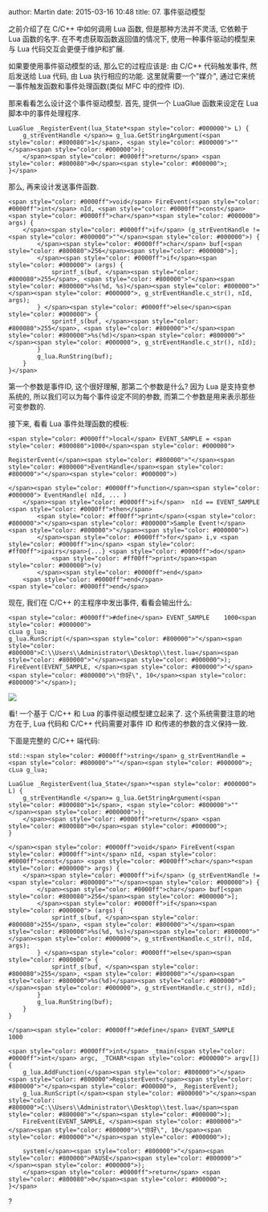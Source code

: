 author: Martin
date: 2015-03-16 10:48
title: 07. 事件驱动模型

之前介绍了在 C/C++ 中如何调用 Lua 函数, 但是那种方法并不灵活, 它依赖于 Lua 函数的名字.
在不考虑获取函数返回值的情况下, 使用一种事件驱动的模型来与 Lua 代码交互会更便于维护和扩展.

如果要使用事件驱动模型的话, 那么它的过程应该是: 由 C/C++ 代码触发事件, 然后发送给 Lua 代码, 由 Lua 执行相应的功能.
这里就需要一个"媒介", 通过它来统一事件触发函数和事件处理函数(类似 MFC 中的控件 ID).

那来看看怎么设计这个事件驱动模型.
首先, 提供一个 LuaGlue 函数来设定在 Lua 脚本中的事件处理程序.

    LuaGlue _RegisterEvent(lua_State*<span style="color: #000000"> L) {
        g_strEventHandle </span>= g_lua.GetStringArgument(<span style="color: #800080">1</span>, <span style="color: #800000">""</span><span style="color: #000000">);
        </span><span style="color: #0000ff">return</span> <span style="color: #800080">0</span><span style="color: #000000">;
    }</span>







那么, 再来设计发送事件函数.




    <span style="color: #0000ff">void</span> FireEvent(<span style="color: #0000ff">int</span> nId, <span style="color: #0000ff">const</span> <span style="color: #0000ff">char</span>*<span style="color: #000000"> args) {
        </span><span style="color: #0000ff">if</span> (g_strEventHandle != <span style="color: #800000">""</span><span style="color: #000000">) {
            </span><span style="color: #0000ff">char</span> buf[<span style="color: #800080">256</span><span style="color: #000000">];
            </span><span style="color: #0000ff">if</span><span style="color: #000000"> (args) {
                sprintf_s(buf, </span><span style="color: #800080">255</span>, <span style="color: #800000">"</span><span style="color: #800000">%s(%d, %s)</span><span style="color: #800000">"</span><span style="color: #000000">, g_strEventHandle.c_str(), nId, args);
            } </span><span style="color: #0000ff">else</span><span style="color: #000000"> {
                sprintf_s(buf, </span><span style="color: #800080">255</span>, <span style="color: #800000">"</span><span style="color: #800000">%s(%d)</span><span style="color: #800000">"</span><span style="color: #000000">, g_strEventHandle.c_str(), nId);
            }
            g_lua.RunString(buf);
        }
    }</span>







第一个参数是事件ID, 这个很好理解, 那第二个参数是什么?
因为 Lua 是支持变参系统的, 所以我们可以为每个事件设定不同的参数, 而第二个参数是用来表示那些可变参数的.




接下来, 看看 Lua 事件处理函数的模板:




    <span style="color: #0000ff">local</span> EVENT_SAMPLE = <span style="color: #800080">1000</span><span style="color: #000000">

    RegisterEvent(</span><span style="color: #800000">"</span><span style="color: #800000">EventHandle</span><span style="color: #800000">"</span><span style="color: #000000">)

    </span><span style="color: #0000ff">function</span><span style="color: #000000"> EventHandle( nId, ... )
        </span><span style="color: #0000ff">if</span>  nId == EVENT_SAMPLE <span style="color: #0000ff">then</span>
            <span style="color: #ff00ff">print</span>(<span style="color: #800000">"</span><span style="color: #800000">Sample Event!</span><span style="color: #800000">"</span><span style="color: #000000">)
            </span><span style="color: #0000ff">for</span> i,v <span style="color: #0000ff">in</span> <span style="color: #ff00ff">ipairs</span>{...} <span style="color: #0000ff">do</span>
                <span style="color: #ff00ff">print</span><span style="color: #000000">(v)
            </span><span style="color: #0000ff">end</span>
        <span style="color: #0000ff">end</span>
    <span style="color: #0000ff">end</span>







现在, 我们在 C/C++ 的主程序中发出事件, 看看会输出什么:




    <span style="color: #0000ff">#define</span> EVENT_SAMPLE    1000<span style="color: #000000">
    cLua g_lua;
    g_lua.RunScript(</span><span style="color: #800000">"</span><span style="color: #800000">C:\\Users\\Administrator\\Desktop\\test.lua</span><span style="color: #800000">"</span><span style="color: #000000">);
    FireEvent(EVENT_SAMPLE, </span><span style="color: #800000">"</span><span style="color: #800000">\"你好\", 10</span><span style="color: #800000">"</span>);




![](http://i61.tinypic.com/24e8jsh.jpg)




看! 一个基于 C/C++ 和 Lua 的事件驱动模型建立起来了.
这个系统需要注意的地方在于, Lua 代码和 C/C++ 代码需要对事件 ID 和传递的参数的含义保持一致.




下面是完整的 C/C++ 端代码:




    std::<span style="color: #0000ff">string</span> g_strEventHandle = <span style="color: #800000">""</span><span style="color: #000000">;
    cLua g_lua;

    LuaGlue _RegisterEvent(lua_State</span>*<span style="color: #000000"> L) {
        g_strEventHandle </span>= g_lua.GetStringArgument(<span style="color: #800080">1</span>, <span style="color: #800000">""</span><span style="color: #000000">);
        </span><span style="color: #0000ff">return</span> <span style="color: #800080">0</span><span style="color: #000000">;
    }

    </span><span style="color: #0000ff">void</span> FireEvent(<span style="color: #0000ff">int</span> nId, <span style="color: #0000ff">const</span> <span style="color: #0000ff">char</span>*<span style="color: #000000"> args) {
        </span><span style="color: #0000ff">if</span> (g_strEventHandle != <span style="color: #800000">""</span><span style="color: #000000">) {
            </span><span style="color: #0000ff">char</span> buf[<span style="color: #800080">256</span><span style="color: #000000">];
            </span><span style="color: #0000ff">if</span><span style="color: #000000"> (args) {
                sprintf_s(buf, </span><span style="color: #800080">255</span>, <span style="color: #800000">"</span><span style="color: #800000">%s(%d, %s)</span><span style="color: #800000">"</span><span style="color: #000000">, g_strEventHandle.c_str(), nId, args);
            } </span><span style="color: #0000ff">else</span><span style="color: #000000"> {
                sprintf_s(buf, </span><span style="color: #800080">255</span>, <span style="color: #800000">"</span><span style="color: #800000">%s(%d)</span><span style="color: #800000">"</span><span style="color: #000000">, g_strEventHandle.c_str(), nId);
            }
            g_lua.RunString(buf);
        }
    }

    </span><span style="color: #0000ff">#define</span> EVENT_SAMPLE    1000

    <span style="color: #0000ff">int</span> _tmain(<span style="color: #0000ff">int</span> argc, _TCHAR*<span style="color: #000000"> argv[]) {
        g_lua.AddFunction(</span><span style="color: #800000">"</span><span style="color: #800000">RegisterEvent</span><span style="color: #800000">"</span><span style="color: #000000">, _RegisterEvent);
        g_lua.RunScript(</span><span style="color: #800000">"</span><span style="color: #800000">C:\\Users\\Administrator\\Desktop\\test.lua</span><span style="color: #800000">"</span><span style="color: #000000">);
        FireEvent(EVENT_SAMPLE, </span><span style="color: #800000">"</span><span style="color: #800000">\"你好\", 10</span><span style="color: #800000">"</span><span style="color: #000000">);

        system(</span><span style="color: #800000">"</span><span style="color: #800000">PAUSE</span><span style="color: #800000">"</span><span style="color: #000000">);
        </span><span style="color: #0000ff">return</span> <span style="color: #800080">0</span><span style="color: #000000">;
    }</span>
\? 
